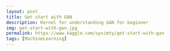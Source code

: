 ```yaml
---
layout: post
title: Get start with GAN
description: Kernel for understanding GAN for beginner
img: get-start-with-gan.jpg
permalink: https://www.kaggle.com/uysimty/get-start-with-gan
tags: [MachineLearning]
---
```

